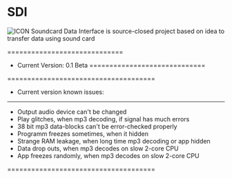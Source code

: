 # SDI 
![ICON](https://i112.fastpic.ru/big/2020/0527/15/8ee92ed9e628774e94b9de0538401315.png)
Soundcard Data Interface is source-closed project based on idea to transfer data using sound card

=============================
* Current Version: 0.1 Beta 
=============================

=====================================
*   Current version known issues:
-------------------------------------
  - Output audio device can't be
  changed
  - Play glitches, when mp3 decoding,
  if signal has much errors
  - 38 bit mp3 data-blocks can't be
  error-checked properly
  - Programm freezes sometimes, when
  it hidden
  - Strange RAM leakage, when long
  time mp3 decoding or app hidden
  - Data drop outs, when mp3 decodes
  on slow 2-core CPU
  - App freezes randomly, when mp3
  decodes on slow 2-core CPU
  
=====================================
